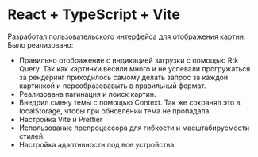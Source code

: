 # React + TypeScript + Vite
Разработал пользовательского интерфейса для отображения картин.
Было реализовано:
- Правильно отображение с индикацией загрузки с помощью Rtk Query. Так как картинки весили много и не успевали прогружаться за рендеринг приходилось самому делать запрос за каждой картинкой и переобразовавыть в правильный формат.
- Реализована пагинация и поиск картин.
- Внедрил смену темы с помощью Context. Так же сохранял это в localStorage, чтобы при обновлении тема не пропадала.
- Настройка Vite и Prettier
- Использование препроцессора для гибкости и масштабируемости стилей.
- Настройка адаптивности под все устройства.
